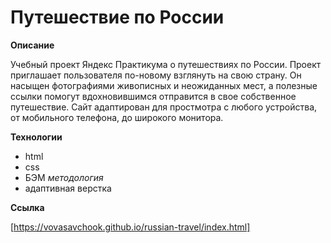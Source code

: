 # Путешествие по России

**Описание**

Учебный проект Яндекс Практикума о путешествиях по России.
Проект приглашает пользователя по-новому взглянуть на свою страну. Он насыщен фотографиями живописных и неожиданных мест, а полезные ссылки помогут вдохновившимся отправится в свое собственное путешествие. Сайт адаптирован для простмотра с любого устройства, от мобильного телефона, до широкого монитора.

**Технологии**

* html
* css
* БЭМ *методология*
* адаптивная верстка

**Ссылка**

[https://vovasavchook.github.io/russian-travel/index.html]
